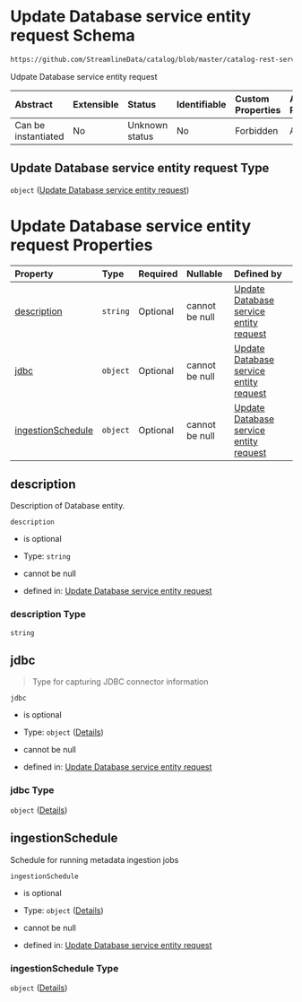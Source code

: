 # Update Database service entity request Schema

```txt
https://github.com/StreamlineData/catalog/blob/master/catalog-rest-service/src/main/resources/json/schema/api/services/updateDatabaseService.json
```

Udpate Database service entity request

| Abstract            | Extensible | Status         | Identifiable | Custom Properties | Additional Properties | Access Restrictions | Defined In                                                                                          |
| :------------------ | :--------- | :------------- | :----------- | :---------------- | :-------------------- | :------------------ | :-------------------------------------------------------------------------------------------------- |
| Can be instantiated | No         | Unknown status | No           | Forbidden         | Allowed               | none                | [updateDatabaseService.json](../out/api/services/updateDatabaseService.json "open original schema") |

## Update Database service entity request Type

`object` ([Update Database service entity request](updatedatabaseservice.md))

# Update Database service entity request Properties

| Property                                | Type     | Required | Nullable       | Defined by                                                                                                                                                                                                                                                            |
| :-------------------------------------- | :------- | :------- | :------------- | :-------------------------------------------------------------------------------------------------------------------------------------------------------------------------------------------------------------------------------------------------------------------- |
| [description](#description)             | `string` | Optional | cannot be null | [Update Database service entity request](updatedatabaseservice-properties-description.md "https://github.com/StreamlineData/catalog/blob/master/catalog-rest-service/src/main/resources/json/schema/api/services/updateDatabaseService.json#/properties/description") |
| [jdbc](#jdbc)                           | `object` | Optional | cannot be null | [Update Database service entity request](jdbcconnection-definitions-jdbcinfo.md "https://github.com/StreamlineData/catalog/blob/master/catalog-rest-service/src/main/resources/json/schema/api/services/updateDatabaseService.json#/properties/jdbc")                 |
| [ingestionSchedule](#ingestionschedule) | `object` | Optional | cannot be null | [Update Database service entity request](common-definitions-schedule.md "https://github.com/StreamlineData/catalog/blob/master/catalog-rest-service/src/main/resources/json/schema/api/services/updateDatabaseService.json#/properties/ingestionSchedule")            |

## description

Description of Database entity.

`description`

*   is optional

*   Type: `string`

*   cannot be null

*   defined in: [Update Database service entity request](updatedatabaseservice-properties-description.md "https://github.com/StreamlineData/catalog/blob/master/catalog-rest-service/src/main/resources/json/schema/api/services/updateDatabaseService.json#/properties/description")

### description Type

`string`

## jdbc



> Type for capturing JDBC connector information

`jdbc`

*   is optional

*   Type: `object` ([Details](jdbcconnection-definitions-jdbcinfo.md))

*   cannot be null

*   defined in: [Update Database service entity request](jdbcconnection-definitions-jdbcinfo.md "https://github.com/StreamlineData/catalog/blob/master/catalog-rest-service/src/main/resources/json/schema/api/services/updateDatabaseService.json#/properties/jdbc")

### jdbc Type

`object` ([Details](jdbcconnection-definitions-jdbcinfo.md))

## ingestionSchedule

Schedule for running metadata ingestion jobs

`ingestionSchedule`

*   is optional

*   Type: `object` ([Details](common-definitions-schedule.md))

*   cannot be null

*   defined in: [Update Database service entity request](common-definitions-schedule.md "https://github.com/StreamlineData/catalog/blob/master/catalog-rest-service/src/main/resources/json/schema/api/services/updateDatabaseService.json#/properties/ingestionSchedule")

### ingestionSchedule Type

`object` ([Details](common-definitions-schedule.md))
